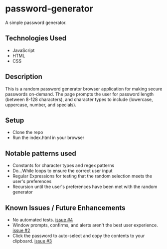 # password-generator

A simple password generator.

## Technologies Used
* JavaScript
* HTML
* CSS

## Description

This is a random password generator browser application for making secure passwords on-demand. The page prompts the user for password length (between 8-128 characters), and character types to include (lowercase, uppercase, number, and specials).

## Setup

* Clone the repo
* Run the index.html in your browser

## Notable patterns used
* Constants for character types and regex patterns
* Do...While loops to ensure the correct user input
* Regular Expressions for testing that the random selection meets the user's preferences
* Recursion until the user's preferences have been met with the random generator

## Known Issues / Future Enhancements
* No automated tests. [issue #4](https://github.com/jmichaelbrown8/password-generator/issues/4)
* Window prompts, confirms, and alerts aren't the best user experience. [issue #2](https://github.com/jmichaelbrown8/password-generator/issues/2)
* Click the password to auto-select and copy the contents to your clipboard. [issue #3](https://github.com/jmichaelbrown8/password-generator/issues/3)
